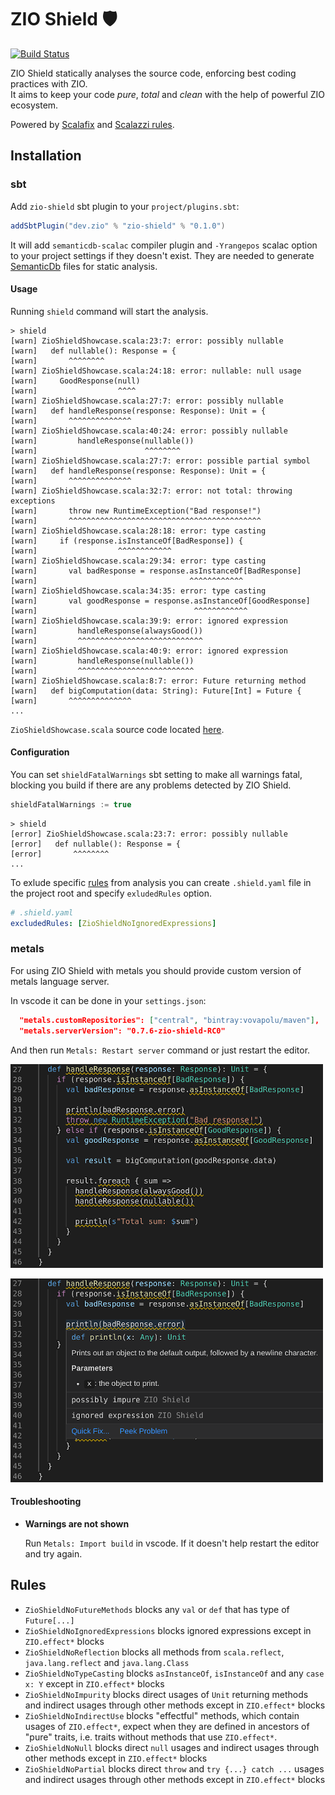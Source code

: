 # ZIO Shield :shield:
[![Build Status](https://travis-ci.com/vovapolu/zio-shield.svg?token=v3sLpmndNBqRuuwBdToF&branch=master)](https://travis-ci.com/vovapolu/zio-shield)

ZIO Shield statically analyses the source code, enforcing best coding practices with ZIO.  
It aims to keep your code _pure_, _total_ and _clean_ with the help of powerful ZIO ecosystem. 

Powered by [Scalafix](https://scalacenter.github.io/scalafix/) and [Scalazzi rules](https://github.com/scalaz/scalazzi).

## Installation 

### sbt
Add `zio-shield` sbt plugin to your `project/plugins.sbt`:
```sbt
addSbtPlugin("dev.zio" % "zio-shield" % "0.1.0")
```

It will add `semanticdb-scalac` compiler plugin and `-Yrangepos` scalac option 
to your project settings if they doesn't exist. 
They are needed to generate [SemanticDb](https://scalameta.org/docs/semanticdb/guide.html) 
files for static analysis.  

#### Usage

Running `shield` command will start the analysis. 
```
> shield
[warn] ZioShieldShowcase.scala:23:7: error: possibly nullable
[warn]   def nullable(): Response = {
[warn]       ^^^^^^^^
[warn] ZioShieldShowcase.scala:24:18: error: nullable: null usage
[warn]     GoodResponse(null)
[warn]                  ^^^^
[warn] ZioShieldShowcase.scala:27:7: error: possibly nullable
[warn]   def handleResponse(response: Response): Unit = {
[warn]       ^^^^^^^^^^^^^^
[warn] ZioShieldShowcase.scala:40:24: error: possibly nullable
[warn]         handleResponse(nullable())
[warn]                        ^^^^^^^^
[warn] ZioShieldShowcase.scala:27:7: error: possible partial symbol
[warn]   def handleResponse(response: Response): Unit = {
[warn]       ^^^^^^^^^^^^^^
[warn] ZioShieldShowcase.scala:32:7: error: not total: throwing exceptions
[warn]       throw new RuntimeException("Bad response!")
[warn]       ^^^^^^^^^^^^^^^^^^^^^^^^^^^^^^^^^^^^^^^^^^^
[warn] ZioShieldShowcase.scala:28:18: error: type casting
[warn]     if (response.isInstanceOf[BadResponse]) {
[warn]                  ^^^^^^^^^^^^
[warn] ZioShieldShowcase.scala:29:34: error: type casting
[warn]       val badResponse = response.asInstanceOf[BadResponse]
[warn]                                  ^^^^^^^^^^^^
[warn] ZioShieldShowcase.scala:34:35: error: type casting
[warn]       val goodResponse = response.asInstanceOf[GoodResponse]
[warn]                                   ^^^^^^^^^^^^
[warn] ZioShieldShowcase.scala:39:9: error: ignored expression
[warn]         handleResponse(alwaysGood())
[warn]         ^^^^^^^^^^^^^^^^^^^^^^^^^^^^
[warn] ZioShieldShowcase.scala:40:9: error: ignored expression
[warn]         handleResponse(nullable())
[warn]         ^^^^^^^^^^^^^^^^^^^^^^^^^^
[warn] ZioShieldShowcase.scala:8:7: error: Future returning method
[warn]   def bigComputation(data: String): Future[Int] = Future {
[warn]       ^^^^^^^^^^^^^^
...
```

`ZioShieldShowcase.scala` source code located [here](shield-api/src/test/scala/zio/shield/rules/examples/ZioShieldShowcase.scala).

#### Configuration

You can set `shieldFatalWarnings` sbt setting to make all warnings fatal,
blocking you build if there are any problems detected by ZIO Shield. 
```sbt
shieldFatalWarnings := true
```
```
> shield
[error] ZioShieldShowcase.scala:23:7: error: possibly nullable
[error]   def nullable(): Response = {
[error]       ^^^^^^^^
...
```

To exlude specific [rules](#rules) from analysis you can create `.shield.yaml` file in the project root and specify `exludedRules` option. 
```yaml
# .shield.yaml
excludedRules: [ZioShieldNoIgnoredExpressions]
```

### metals
For using ZIO Shield with metals you should provide custom version of metals language server. 

In vscode it can be done in your `settings.json`:
```json
  "metals.customRepositories": ["central", "bintray:vovapolu/maven"],
  "metals.serverVersion": "0.7.6-zio-shield-RC0"
```
And then run `Metals: Restart server` command or just restart the editor.

![metals1](docs/images/metals1.png)


![metals2](docs/images/metals2.png)

#### Troubleshooting

- **Warnings are not shown**

  Run `Metals: Import build` in vscode. If it doesn't help restart the editor and try again. 

## Rules 
- `ZioShieldNoFutureMethods` blocks any `val` or `def` that has type of `Future[...]`
- `ZioShieldNoIgnoredExpressions` blocks ignored expressions except in `ZIO.effect*` blocks 
- `ZioShieldNoReflection`  blocks all methods from `scala.reflect`, `java.lang.reflect` and `java.lang.Class`
- `ZioShieldNoTypeCasting`  blocks `asInstanceOf`, `isInstanceOf` and any `case x: Y` except in `ZIO.effect*` blocks
- `ZioShieldNoImpurity`  blocks direct usages of `Unit` returning methods and indirect usages through other methods except in `ZIO.effect*` blocks
- `ZioShieldNoIndirectUse`  blocks "effectful" methods, which contain usages of `ZIO.effect*`, 
expect when they are defined in ancestors of "pure" traits, i.e. traits without methods that use `ZIO.effect*`.
- `ZioShieldNoNull` blocks direct `null` usages and indirect usages through other methods except in `ZIO.effect*` blocks
- `ZioShieldNoPartial` blocks direct `throw` and `try {...} catch ...` usages and indirect usages through other methods except in `ZIO.effect*` blocks


